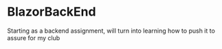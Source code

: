 # BlazorBackEnd
Starting as a backend assignment, will turn into learning how to push it to assure for my club
